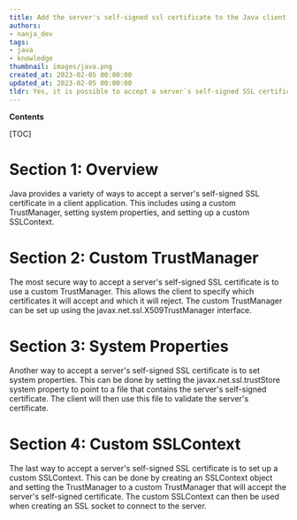 ```yaml
---
title: Add the server's self-signed ssl certificate to the Java client's truststore
authors:
- nanja_dev
tags:
- java
- knowledge
thumbnail: images/java.png
created_at: 2023-02-05 00:00:00
updated_at: 2023-02-05 00:00:00
tldr: Yes, it is possible to accept a server`s self-signed SSL certificate in a Java client using the TrustManager class.
---
```


**Contents**

[TOC]

# Section 1: Overview

Java provides a variety of ways to accept a server's self-signed SSL certificate in a client application. This includes using a custom TrustManager, setting system properties, and setting up a custom SSLContext.

# Section 2: Custom TrustManager

The most secure way to accept a server's self-signed SSL certificate is to use a custom TrustManager. This allows the client to specify which certificates it will accept and which it will reject. The custom TrustManager can be set up using the javax.net.ssl.X509TrustManager interface. 

# Section 3: System Properties

Another way to accept a server's self-signed SSL certificate is to set system properties. This can be done by setting the javax.net.ssl.trustStore system property to point to a file that contains the server's self-signed certificate. The client will then use this file to validate the server's certificate.

# Section 4: Custom SSLContext

The last way to accept a server's self-signed SSL certificate is to set up a custom SSLContext. This can be done by creating an SSLContext object and setting the TrustManager to a custom TrustManager that will accept the server's self-signed certificate. The custom SSLContext can then be used when creating an SSL socket to connect to the server.
